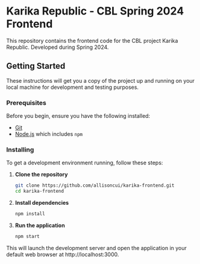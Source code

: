 # Karika Republic - CBL Spring 2024 Frontend

This repository contains the frontend code for the CBL project Karika Republic. Developed during Spring 2024.

## Getting Started

These instructions will get you a copy of the project up and running on your local machine for development and testing purposes.

### Prerequisites

Before you begin, ensure you have the following installed:
- [Git](https://git-scm.com/)
- [Node.js](https://nodejs.org/en/) which includes `npm`

### Installing

To get a development environment running, follow these steps:

1. **Clone the repository**
   ```bash
   git clone https://github.com/allisoncui/karika-frontend.git
   cd karika-frontend
2. **Install dependencies**
   ```bash
   npm install
3. **Run the application**
   ```bash
   npm start

This will launch the development server and open the application in your default web browser at http://localhost:3000.
